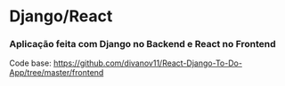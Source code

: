 # Django/React

### Aplicação feita com Django no Backend e React no Frontend

Code base: https://github.com/divanov11/React-Django-To-Do-App/tree/master/frontend